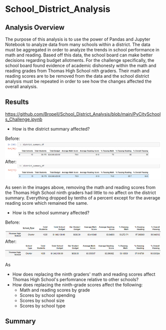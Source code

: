 # School_District_Analysis
## Analysis Overview
The purpose of this analysis is to use the power of Pandas and Jupyter Notebook to analyze data from many schools within a district. The data must be aggregated in order to analyze the trends in school performance in math and reading. Based off this data, the school board can make better decisions regarding budget allotments. For the challenge specifically, the school board found evidence of academic dishonesty within the math and reading grades from Thomas High School nith graders. Their math and reading scores are to be removed from the data and the school district analysis must be repeated in order to see how the changes affected the overall analysis. 
## Results
https://github.com/Bropell/School_District_Analysis/blob/main/PyCitySchools_Challenge.ipynb

- How is the district summary affected?

Before: ![alt text](https://github.com/Bropell/School_District_Analysis/blob/main/Resources/district_summary_before.png)
After: ![alt text](https://github.com/Bropell/School_District_Analysis/blob/main/Resources/district_summary_after.png)

As seen in the images above, removing the math and reading scores from the Thomas High School ninth graders had little to no affect on the district summary. Everything dropped by tenths of a percent except for the average reading score which remained the same. 

- How is the school summary affected?

Before: ![alt text](https://github.com/Bropell/School_District_Analysis/blob/main/Resources/per_school_summary_before.png)
After: ![alt text](https://github.com/Bropell/School_District_Analysis/blob/main/Resources/per_school_summary_after.png)

 As 
- How does replacing the ninth graders' math and reading scores affect Thomas High School's perfomrance relative to other schools?
- How does replacing the ninth-grade scores affect the following:
    - Math and reading scores by grade
    - Scores by school spending
    - Scores by school size
    - Scores by school type
## Summary